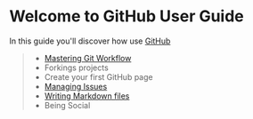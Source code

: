 Welcome to GitHub User Guide
============================

In this guide you'll discover how use [GitHub](https://guides.github.com/)

> - [Mastering Git Workflow](./git-workflow.md)
> - Forkings projects
> - Create your first GitHub page
> - [Managing Issues](./issues.md)
> - [Writing Markdown files](./markdown.md)
> - Being Social